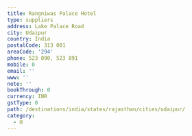 ```yaml
---
title: Rangniwas Palace Hotel
type: suppliers
address: Lake Palace Road
city: Udaipur
country: India
postalCode: 313 001
areaCode: '294'
phone: 523 890, 523 891
mobile: 0
email: ''
www: ''
note: ''
bookThrough: 0
currency: INR
gstType: 0
path: /destinations/india/states/rajasthan/cities/udaipur/
category:
  - H
---
```


